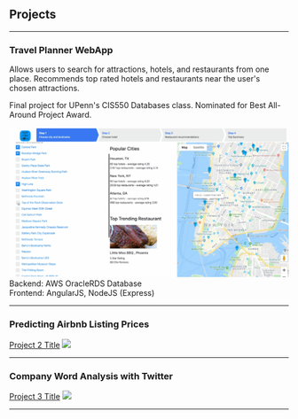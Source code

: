 ## Projects

---

### Travel Planner WebApp


Allows users to search for attractions, hotels, and restaurants from one place. Recommends top rated hotels and restaurants near the user's chosen attractions. 

Final project for UPenn's CIS550 Databases class. Nominated for Best All-Around Project Award.

<img src="images/550proj1-ANIMATION.gif"/>
<br>
Backend: AWS OracleRDS Database
<br>
Frontend: AngularJS, NodeJS (Express)

---
### Predicting Airbnb Listing Prices

[Project 2 Title](/pdf/sample_presentation.pdf)
<img src="images/dummy_thumbnail.jpg?raw=true"/>

---

### Company Word Analysis with Twitter
[Project 3 Title](http://example.com/)
<img src="images/dummy_thumbnail.jpg?raw=true"/>

---
